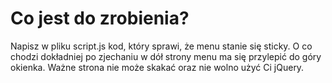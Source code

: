 # Co jest do zrobienia?

Napisz w pliku script.js kod, który sprawi, że menu stanie się sticky.
O co chodzi dokładniej po zjechaniu w dół strony menu ma się przylepić do góry okienka. Ważne strona nie może skakać oraz nie wolno użyć Ci jQuery.